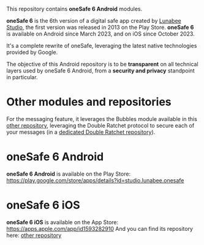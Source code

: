 This repository contains **oneSafe 6 Android** modules.

**oneSafe 6** is the 6th version of a digital safe app created by [Lunabee Studio](https://www.lunabee.studio/), the first version was released in 2013 on the Play Store. 
**oneSafe 6** is available on Android since March 2023, and on iOS since October 2023.

It's a complete rewrite of oneSafe, leveraging the latest native technologies provided by Google.

The objective of this Android repository is to be **transparent** on all technical layers used by oneSafe 6 Android, from a **security and privacy** standpoint in particular.

# Other modules and repositories

For the messaging feature, it leverages the Bubbles module available in this [other repository](https://github.com/LunabeeStudio/oneSafe_Bubbles_KMP/), leveraging the Double Ratchet protocol to secure each of your messages (in a [dedicated Double Ratchet repository](https://github.com/LunabeeStudio/Double_Ratchet_KMP)).

# oneSafe 6 Android

**oneSafe 6 Android** is available on the Play Store: https://play.google.com/store/apps/details?id=studio.lunabee.onesafe

# oneSafe 6 iOS

**oneSafe 6 iOS** is available on the App Store: https://apps.apple.com/app/id1593282910
And you can find its repository here: [other repository](https://github.com/LunabeeStudio/oneSafe6_iOS)
